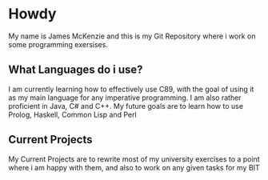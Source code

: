 <h1> Howdy </h1>
<p> My name is James McKenzie and this is my Git Repository where i work on
some programming exersises.</p>
<h2> What Languages do i use? </h2>
<p>I am currently learning how to effectively use C89, with the goal of using it as my main language
for any imperative programming. I am also rather proficient in Java, C# and C++. My future goals are to learn how to use Prolog, Haskell, Common Lisp and Perl </p>
<h2> Current Projects </h2>
<p>My Current Projects are to rewrite most of my university exercises to a point where i am happy with them, and also to work on any given tasks for my BIT</p>

